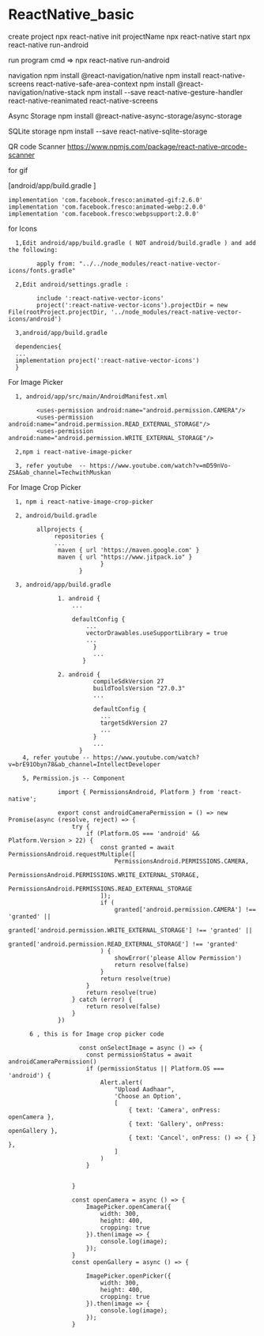# ReactNative_basic

create project
      npx react-native init projectName
      npx react-native start
      npx react-native run-android

run program cmd => npx react-native run-android

navigation 
     npm install @react-navigation/native
     npm install react-native-screens react-native-safe-area-context
     npm install @react-navigation/native-stack
     npm install --save react-native-gesture-handler react-native-reanimated react-native-screens
     
Async Storage
      npm install @react-native-async-storage/async-storage

SQLite storage
      npm install --save react-native-sqlite-storage
      
 QR code Scanner 
      https://www.npmjs.com/package/react-native-qrcode-scanner
 
 for gif 
 
 [android/app/build.gradle ]
 
    implementation 'com.facebook.fresco:animated-gif:2.6.0'
    implementation 'com.facebook.fresco:animated-webp:2.0.0'
    implementation 'com.facebook.fresco:webpsupport:2.0.0'
    
for Icons

      1,Edit android/app/build.gradle ( NOT android/build.gradle ) and add the following:

            apply from: "../../node_modules/react-native-vector-icons/fonts.gradle"
      
      2,Edit android/settings.gradle :
      
            include ':react-native-vector-icons'
            project(':react-native-vector-icons').projectDir = new File(rootProject.projectDir, '../node_modules/react-native-vector-icons/android')
      
      3,android/app/build.gradle 
      
      dependencies{
      ...
      implementation project(':react-native-vector-icons')
      }
      
  For Image Picker
  
      1, android/app/src/main/AndroidManifest.xml
      
            <uses-permission android:name="android.permission.CAMERA"/>
            <uses-permission android:name="android.permission.READ_EXTERNAL_STORAGE"/>
            <uses-permission android:name="android.permission.WRITE_EXTERNAL_STORAGE"/>
            
      2,npm i react-native-image-picker
      
      3, refer youtube  -- https://www.youtube.com/watch?v=mD59nVo-ZSA&ab_channel=TechwithMuskan
      
  For Image Crop Picker
  
      1, npm i react-native-image-crop-picker
      
      2, android/build.gradle
            
            allprojects {
                 repositories {
                 ...
                  maven { url 'https://maven.google.com' }
                  maven { url "https://www.jitpack.io" }
                              }
                        }
                        
      3, android/app/build.gradle
      
                  1. android {
                      ...

                      defaultConfig {
                          ...
                          vectorDrawables.useSupportLibrary = true
                          ...
                            }
                            ...
                         }

                  2. android {
                            compileSdkVersion 27
                            buildToolsVersion "27.0.3"
                            ...

                            defaultConfig {
                              ...
                              targetSdkVersion 27
                              ...
                            }
                            ...
                        }
        4, refer youtube -- https://www.youtube.com/watch?v=brE91Obyn78&ab_channel=IntellectDeveloper          
  
        5, Permission.js -- Component
        
                  import { PermissionsAndroid, Platform } from 'react-native';

                  export const androidCameraPermission = () => new Promise(async (resolve, reject) => {
                      try {
                          if (Platform.OS === 'android' && Platform.Version > 22) {
                              const granted = await PermissionsAndroid.requestMultiple([
                                  PermissionsAndroid.PERMISSIONS.CAMERA,
                                  PermissionsAndroid.PERMISSIONS.WRITE_EXTERNAL_STORAGE,
                                  PermissionsAndroid.PERMISSIONS.READ_EXTERNAL_STORAGE
                              ]);
                              if (
                                  granted['android.permission.CAMERA'] !== 'granted' ||
                                  granted['android.permission.WRITE_EXTERNAL_STORAGE'] !== 'granted' ||
                                  granted['android.permission.READ_EXTERNAL_STORAGE'] !== 'granted'
                              ) {
                                  showError('please Allow Permission')
                                  return resolve(false)
                              }
                              return resolve(true)
                          }
                          return resolve(true)
                      } catch (error) {
                          return resolve(false)
                      }
                  })
                  
          6 , this is for Image crop picker code
                        
                        const onSelectImage = async () => {
                          const permissionStatus = await androidCameraPermission()
                          if (permissionStatus || Platform.OS === 'android') {
                              Alert.alert(
                                  "Upload Aadhaar",
                                  'Choose an Option',
                                  [
                                      { text: 'Camera', onPress: openCamera },
                                      { text: 'Gallery', onPress: openGallery },
                                      { text: 'Cancel', onPress: () => { } },
                                  ]
                              )
                          }


                      }

                      const openCamera = async () => {
                          ImagePicker.openCamera({
                              width: 300,
                              height: 400,
                              cropping: true
                          }).then(image => {
                              console.log(image);
                          });
                      }
                      const openGallery = async () => {

                          ImagePicker.openPicker({
                              width: 300,
                              height: 400,
                              cropping: true
                          }).then(image => {
                              console.log(image);
                          });
                      }
        
            
